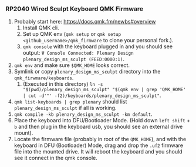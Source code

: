### RP2040 Wired Sculpt Keyboard QMK Firmware

1. Probably start here: https://docs.qmk.fm/newbs#overview
    1. Install QMK cli.
    1. Set up QMK env (`qmk setup` or `qmk setup <github_username>/qmk_firmware` to clone your personal fork.).
    1. `qmk console` with the keyboard plugged in and you should see output: `Ψ Console Connected: Plenary Design plenary_design_ms_sculpt (FEED:0000:1)`.
1. `qmk env` and make sure `$QMK_HOME` looks correct.
1. Symlink or copy `plenary_design_ms_sculpt` directory into the `qmk_firwmare/keyboards`.
    1. (Executed in this directory) `ln -s "$(pwd)/plenary_design_ms_sculpt" "$(qmk env | grep 'QMK_HOME' | cut -d'"' -f2)/keyboards/plenary_design_ms_sculpt"`.
1. `qmk list-keyboards | grep plenary` should list `plenary_design_ms_sculpt` if all is working.
1. `qmk compile -kb plenary_design_ms_sculpt -km default`.
1. Place the keyboard into DFU/Bootloader Mode. (Hold down `left shift` + `b` and then plug in the keyboard usb, you should see an external drive mount).
1. Locate the firmware file (probably in root of the `QMK_HOME`), and with the keyboard in DFU (Bootloader) Mode, drag and drop the `.uf2` firmware file into the mounted drive. It will reboot the keyboard and you should see it connect in the qmk console.
